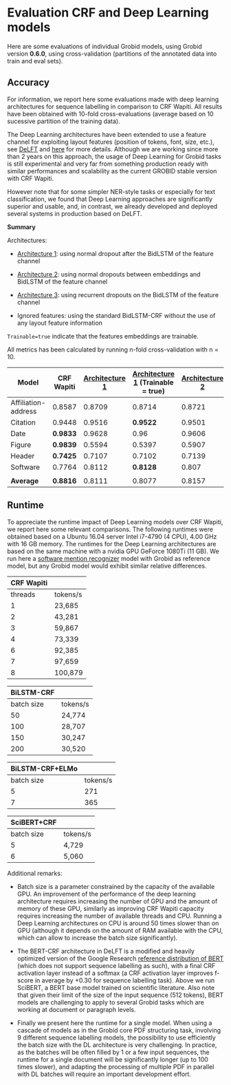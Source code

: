 # Evaluation CRF and Deep Learning models

Here are some evaluations of individual Grobid models, using Grobid version **0.6.0**, using cross-validation (partitions of the annotated data into train and eval sets). 

## Accuracy 

For information, we report here some evaluations made with deep learning architectures for sequence labelling in comparison to CRF Wapiti. All results have been obtained with 10-fold cross-evaluations (average based on 10 sucessive partition of the training data). 

The Deep Learning architectures have been extended to use a feature channel for exploiting layout features (position of tokens, font, size, etc.), see [DeLFT](https://github.com/kermitt2/delft) and [here](https://github.com/kermitt2/delft/pull/82) for more details. Although we are working since more than 2 years on this approach, the usage of Deep Learning for Grobid tasks is still experimental and very far from something production ready with similar performances and scalability as the current GROBID stable version with CRF Wapiti.

However note that for some simpler NER-style tasks or especially for text classification, we found that Deep Learning approaches are significantly superior and usable, and, in contrast, we already developed and deployed several systems in production based on DeLFT. 

**Summary** 

Architectures: 

- [Architecture 1](https://github.com/kermitt2/delft/pull/82#issuecomment-587280497): using normal dropout after the BidLSTM of the feature channel

- [Architecture 2](https://github.com/kermitt2/delft/pull/82#issuecomment-588570868): using normal dropouts between embeddings and BidLSTM of the feature channel

- [Architecture 3](https://github.com/kermitt2/delft/pull/82#issuecomment-589442381): using recurrent dropouts on the BidLSTM of the feature channel

- Ignored features: using the standard BidLSTM-CRF without the use of any layout feature information

`Trainable=true` indicate that the features embeddings are trainable. 

All metrics has been calculated by running n-fold cross-validation with n = 10.

|Model |  CRF Wapiti | [Architecture 1](https://github.com/kermitt2/delft/pull/82#issuecomment-589447087) | [Architecture 1](https://github.com/kermitt2/delft/pull/82#issuecomment-593787846) (Trainable = true) | [Architecture 2](https://github.com/kermitt2/delft/pull/82#issuecomment-589439496) | [Architecture 2](https://github.com/kermitt2/delft/pull/82#issuecomment-593788260) (Trainable = true) | [Architecture 3](https://github.com/kermitt2/delft/pull/82#issuecomment-589523067) | [Architecture 3](https://github.com/kermitt2/delft/pull/82#issuecomment-594249488) (Trainable = true) | [Ignore features](https://github.com/kermitt2/delft/pull/82#issuecomment-586652333) |
|-- | -- | -- | -- | -- | -- | -- | -- | -- | 
|Affiliation-address | 0.8587 | 0.8709 | 0.8714 | 0.8721 | 0.872 | **0.873** | 0.8677 | 0.8668 | 
|Citation | 0.9448 | 0.9516 | **0.9522** | 0.9501 | 0.9503 | 0.9518 | 0.951 | 0.95 | 
|Date | **0.9833** | 0.9628 | 0.96 | 0.9606 | 0.9616 | 0.9631 | 0.961 | 0.9663 | 
|Figure | **0.9839** | 0.5594 | 0.5397 | 0.5907 | 0.4714 | 0.5515 | 0.6219 | 0.2949 | 
|Header | **0.7425** |0.7107 | 0.7102 | 0.7139 | 0.7156 | 0.7215 | 0.713 | 0.6764 | 
|Software | 0.7764 | 0.8112 | **0.8128** | 0.807 | 0.8039 | 0.8038 | 0.8084 | 0.7915 | 
|  |   |   |   |   |   |   |   |  |
|**Average** | **0.8816** | 0.8111 | 0.8077 | 0.8157 | 0.7958 | 0.8107 | 0.8205 | 0.7576 | 


## Runtime

To appreciate the runtime impact of Deep Learning models over CRF Wapiti, we report here some relevant comparisons. The following runtimes were obtained based on a Ubuntu 16.04 server Intel i7-4790 (4 CPU), 4.00 GHz with 16 GB memory. The runtimes for the Deep Learning architectures are based on the same machine with a nvidia GPU GeForce 1080Ti (11 GB). We run here a [software mention recognizer](https://github.com/ourresearch/software-mentions) model with Grobid as reference model, but any Grobid model would exhibit similar relative differences. 

|CRF Wapiti ||
|--- | --- |
|threads | tokens/s | 
|1 | 23,685 | 
|2 | 43,281|
|3 | 59,867 | 
|4 | 73,339|
|6 | 92,385 | 
|7 | 97,659|
|8 | 100,879 | 

| BiLSTM-CRF || 
| --- |--- | 
| batch size | tokens/s | 
| 50 | 24,774 | 
| 100 | 28,707| 
| 150 | 30,247|
| 200 | 30,520|

| BiLSTM-CRF+ELMo||
| ---| --- |
| batch size | tokens/s|
| 5 | 271|
| 7 | 365|

| SciBERT+CRF||
| ---| --- |
| batch size | tokens/s|
| 5 | 4,729|
| 6 | 5,060|

Additional remarks:

- Batch size is a parameter constrained by the capacity of the available GPU. An improvement of the performance of the deep learning architecture requires increasing the number of GPU and the amount of memory of these GPU, similarly as improving CRF Wapiti capacity requires increasing the number of available threads and CPU. Running a Deep Learning architectures on CPU is around 50 times slower than on GPU (although it depends on the amount of RAM available with the CPU, which can allow to increase the batch size significantly). 

- The BERT-CRF architecture in DeLFT is a modified and heavily optimized version of the Google Research [reference distribution of BERT](https://github.com/google-research/bert) (which does not support sequence labelling as such), with a final CRF activation layer instead of a softmax (a CRF activation layer improves f-score in average by +0.30 for sequence labelling task). Above we run SciBERT, a BERT base model trained on scientific literature. Also note that given their limit of the size of the input sequence (512 tokens), BERT models are challenging to apply to several Grobid tasks which are working at document or paragraph levels. 

- Finally we present here the runtime for a single model. When using a cascade of models as in the Grobid core PDF structuring task, involving 9 different sequence labelling models, the possibility to use efficiently the batch size with the DL architecture is very challenging. In practice, as the batches will be often filled by 1 or a few input sequences, the runtime for a single document will be significantly longer (up to 100 times slower), and adapting the processing of multiple PDF in parallel with DL batches will require an important development effort. 
